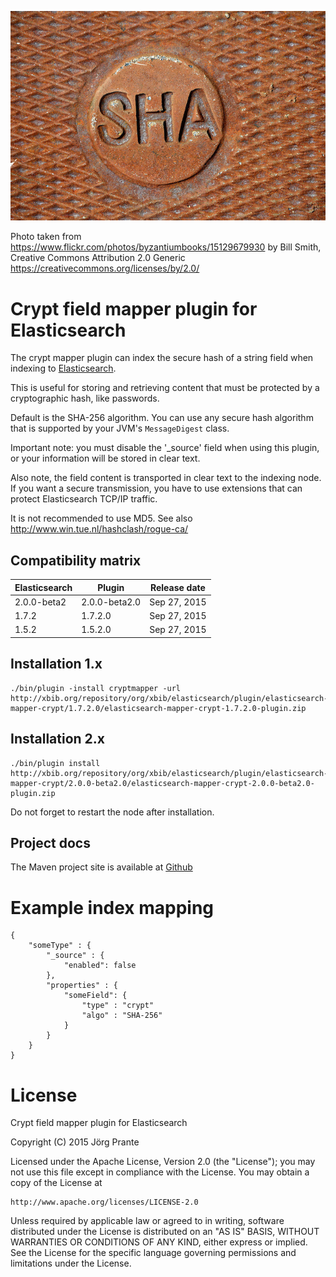 ![SHA](https://github.com/jprante/elasticsearch-mapper-crypt/raw/master/src/site/resources/sha.jpg)

Photo taken from https://www.flickr.com/photos/byzantiumbooks/15129679930
by Bill Smith, Creative Commons Attribution 2.0 Generic https://creativecommons.org/licenses/by/2.0/

# Crypt field mapper plugin for Elasticsearch

The crypt mapper plugin can index the secure hash of a string field when indexing to
[Elasticsearch](http://github.com/elasticsearch/elasticsearch).

This is useful for storing and retrieving content that must be protected by
a cryptographic hash, like passwords.

Default is the SHA-256 algorithm. You can use any secure hash algorithm that is
supported by your JVM's `MessageDigest` class.

Important note: you must disable the '_source' field when using this plugin,
or your information will be stored in clear text.

Also note, the field content is transported in clear text to the indexing node. 
If you want a secure transmission, you have to use extensions that can protect 
Elasticsearch TCP/IP traffic.

It is not recommended to use MD5. See also http://www.win.tue.nl/hashclash/rogue-ca/

## Compatibility matrix

| Elasticsearch  |   Plugin       | Release date |
| -------------- | -------------- | ------------ |
| 2.0.0-beta2    | 2.0.0-beta2.0  | Sep 27, 2015 |
| 1.7.2          | 1.7.2.0        | Sep 27, 2015 |
| 1.5.2          | 1.5.2.0        | Sep 27, 2015 |

## Installation 1.x

    ./bin/plugin -install cryptmapper -url http://xbib.org/repository/org/xbib/elasticsearch/plugin/elasticsearch-mapper-crypt/1.7.2.0/elasticsearch-mapper-crypt-1.7.2.0-plugin.zip

## Installation 2.x

    ./bin/plugin install http://xbib.org/repository/org/xbib/elasticsearch/plugin/elasticsearch-mapper-crypt/2.0.0-beta2.0/elasticsearch-mapper-crypt-2.0.0-beta2.0-plugin.zip

Do not forget to restart the node after installation.

## Project docs

The Maven project site is available at [Github](http://jprante.github.io/elasticsearch-mapper-crypt)

# Example index mapping

    {
        "someType" : {
            "_source" : {
                "enabled": false
            },
            "properties" : {
                "someField": { 
                    "type" : "crypt"
                    "algo" : "SHA-256" 
                }
            }
        }
    }


# License

Crypt field mapper plugin for Elasticsearch

Copyright (C) 2015 Jörg Prante

Licensed under the Apache License, Version 2.0 (the "License");
you may not use this file except in compliance with the License.
You may obtain a copy of the License at

    http://www.apache.org/licenses/LICENSE-2.0

Unless required by applicable law or agreed to in writing, software
distributed under the License is distributed on an "AS IS" BASIS,
WITHOUT WARRANTIES OR CONDITIONS OF ANY KIND, either express or implied.
See the License for the specific language governing permissions and
limitations under the License.
